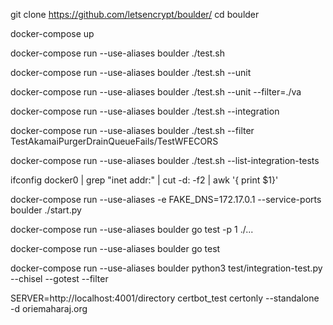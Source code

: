 git clone https://github.com/letsencrypt/boulder/
cd boulder

docker-compose up

docker-compose run --use-aliases boulder ./test.sh

docker-compose run --use-aliases boulder ./test.sh --unit

docker-compose run --use-aliases boulder ./test.sh --unit --filter=./va

docker-compose run --use-aliases boulder ./test.sh --integration

docker-compose run --use-aliases boulder ./test.sh --filter TestAkamaiPurgerDrainQueueFails/TestWFECORS

docker-compose run --use-aliases boulder ./test.sh --list-integration-tests 

ifconfig docker0 | grep "inet addr:" | cut -d: -f2 | awk '{ print $1}'

docker-compose run --use-aliases -e FAKE_DNS=172.17.0.1 --service-ports boulder ./start.py

docker-compose run --use-aliases boulder go test -p 1 ./...

docker-compose run --use-aliases boulder go test <DIRECTORY>

docker-compose run --use-aliases boulder python3 test/integration-test.py --chisel --gotest --filter <REGEX>


SERVER=http://localhost:4001/directory certbot_test certonly --standalone -d oriemaharaj.org
